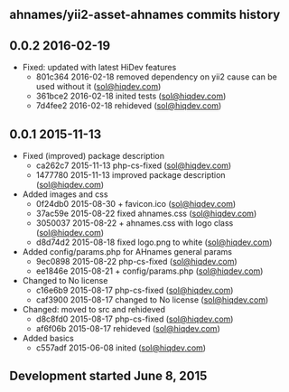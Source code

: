 ahnames/yii2-asset-ahnames commits history
------------------------------------------

## 0.0.2 2016-02-19

- Fixed: updated with latest HiDev features
    - 801c364 2016-02-18 removed dependency on yii2 cause can be used without it (sol@hiqdev.com)
    - 361bce2 2016-02-18 inited tests (sol@hiqdev.com)
    - 7d4fee2 2016-02-18 rehideved (sol@hiqdev.com)

## 0.0.1 2015-11-13

- Fixed (improved) package description
    - ca262c7 2015-11-13 php-cs-fixed (sol@hiqdev.com)
    - 1477780 2015-11-13 improved package description (sol@hiqdev.com)
- Added images and css
    - 0f24db0 2015-08-30 + favicon.ico (sol@hiqdev.com)
    - 37ac59e 2015-08-22 fixed ahnames.css (sol@hiqdev.com)
    - 3050037 2015-08-22 + ahnames.css with logo class (sol@hiqdev.com)
    - d8d74d2 2015-08-18 fixed logo.png to white (sol@hiqdev.com)
- Added config/params.php for AHnames general params
    - 9ec0898 2015-08-22 php-cs-fixed (sol@hiqdev.com)
    - ee1846e 2015-08-21 + config/params.php (sol@hiqdev.com)
- Changed to No license
    - c16e6b9 2015-08-17 php-cs-fixed (sol@hiqdev.com)
    - caf3900 2015-08-17 changed to No license (sol@hiqdev.com)
- Changed: moved to src and rehideved
    - d8c8fd0 2015-08-17 php-cs-fixed (sol@hiqdev.com)
    - af6f06b 2015-08-17 rehideved (sol@hiqdev.com)
- Added basics
    - c557adf 2015-06-08 inited (sol@hiqdev.com)

## Development started June 8, 2015

